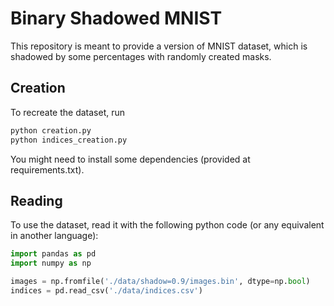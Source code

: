 # Binary Shadowed MNIST
 
This repository is meant to provide a version of MNIST dataset, which is shadowed by some percentages with randomly created masks.

## Creation
To recreate the dataset, run 
```bash
python creation.py
python indices_creation.py
```

You might need to install some dependencies (provided at requirements.txt).

## Reading
To use the dataset, read it with the following python code (or any equivalent in another language):

```python
import pandas as pd
import numpy as np

images = np.fromfile('./data/shadow=0.9/images.bin', dtype=np.bool)
indices = pd.read_csv('./data/indices.csv')
```
